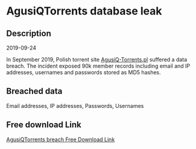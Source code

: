 # AgusiQTorrents database leak

## Description

2019-09-24

In September 2019, Polish torrent site <a href="http://agusiq-torrents.pl/" target="_blank" rel="noopener">AgusiQ-Torrents.pl</a> suffered a data breach. The incident exposed 90k member records including email and IP addresses, usernames and passwords stored as MD5 hashes.

## Breached data

Email addresses, IP addresses, Passwords, Usernames

## Free download Link

[AgusiQTorrents breach Free Download Link](https://link-to.net/1229997/943.7926502036078/dynamic/?r=aHR0cHM6Ly93d3cubWVkaWFmaXJlLmNvbS92aWV3L2NibDR5R1hmWThRVGZOQi9hZ3VzaXEtdG9ycmVudHMucGwvZmlsZQ==)